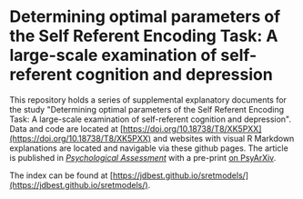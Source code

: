 # Determining optimal parameters of the Self Referent Encoding Task: A large-scale examination of self-referent cognition and depression

This repository holds a series of supplemental explanatory documents for the study "Determining optimal parameters of the Self Referent Encoding Task: A large-scale examination of self-referent cognition and depression". Data and code are located at [https://doi.org/10.18738/T8/XK5PXX](https://doi.org/10.18738/T8/XK5PXX) and websites with visual R Markdown explanations are located and navigable via these github pages. The article is published in *[Psychological Assessment](https://dx.doi.org/10.1037/pas0000602)* with a pre-print [on PsyArXiv](https://doi.org/10.17605/OSF.IO/4RVNS). 

The index can be found at [https://jdbest.github.io/sretmodels/](https://jdbest.github.io/sretmodels/). 
